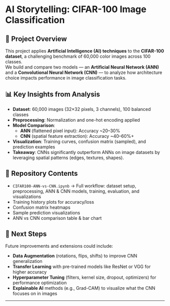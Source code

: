 # AI Storytelling: CIFAR-100 Image Classification  

## 📌 Project Overview  
This project applies **Artificial Intelligence (AI) techniques** to the **CIFAR-100 dataset**, a challenging benchmark of 60,000 color images across 100 classes.  
We build and compare two models — an **Artificial Neural Network (ANN)** and a **Convolutional Neural Network (CNN)** — to analyze how architecture choice impacts performance in image classification tasks.  

## 📊 Key Insights from Analysis  
- **Dataset**: 60,000 images (32×32 pixels, 3 channels), 100 balanced classes  
- **Preprocessing**: Normalization and one-hot encoding applied  
- **Model Comparison**:  
  - **ANN** (flattened pixel input): Accuracy ~20–30%  
  - **CNN** (spatial feature extraction): Accuracy ~40–60%+  
- **Visualization**: Training curves, confusion matrix (sampled), and prediction examples  
- **Takeaway**: CNNs significantly outperform ANNs on image datasets by leveraging spatial patterns (edges, textures, shapes).  

## 📂 Repository Contents  
- `CIFAR100-ANN-vs-CNN.ipynb` → Full workflow: dataset setup, preprocessing, ANN & CNN models, training, evaluation, and visualizations  
- Training history plots for accuracy/loss  
- Confusion matrix heatmaps  
- Sample prediction visualizations  
- ANN vs CNN comparison table & bar chart  

## 🔮 Next Steps  
Future improvements and extensions could include:  
- **Data Augmentation** (rotations, flips, shifts) to improve CNN generalization  
- **Transfer Learning** with pre-trained models like ResNet or VGG for higher accuracy  
- **Hyperparameter Tuning** (filters, kernel size, dropout, optimizers) for performance optimization  
- **Explainable AI** methods (e.g., Grad-CAM) to visualize what the CNN focuses on in images  

---
